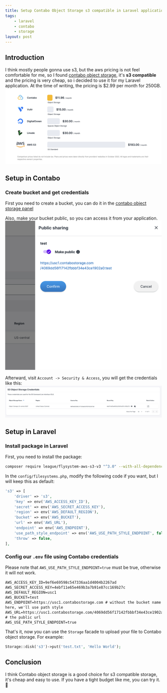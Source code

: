 ```yaml
---
title: Setup Contabo Object Storage s3 compatible in Laravel application
tags:
    - laravel
    - contabo
    - storage
layout: post
---
```


## Introduction
I think mostly people gonna use s3, but the aws pricing is not feel comfortable for me, so I found [contabo object storage](https://contabo.com/en/object-storage/), it's **s3 compatible** and the pricing is very cheap, so i decided to use it for my Laravel application. At the time of writing, the pricing is $2.99 per month for 250GB.
![contabo object storage pricing comparison](/images/contabo-object-storage-price-compare.png)

## Setup in Contabo
### Create bucket and get credentials
First you need to create a bucket, you can do it in the [contabo object storage panel](https://my.contabo.com/object_storage)

Also, make your bucket public, so you can access it from your application.
![contabo public bucket](/images/contabo-public-bucket.png)

Afterward, visit `Account -> Security & Access`, you will get the credentials like this:
![cotabo object storage credentials](/images/contabo-bucket-credentials.png)



## Setup in Laravel
### Install package in Laravel
First, you need to install the package:
```bash
composer require league/flysystem-aws-s3-v3 "^3.0" --with-all-dependencies
```

In the `config/filesystems.php`, modify the following code if you want, but I will keep this as default:
```php
's3' => [
    'driver' => 's3',
    'key' => env('AWS_ACCESS_KEY_ID'),
    'secret' => env('AWS_SECRET_ACCESS_KEY'),
    'region' => env('AWS_DEFAULT_REGION'),
    'bucket' => env('AWS_BUCKET'),
    'url' => env('AWS_URL'),
    'endpoint' => env('AWS_ENDPOINT'),
    'use_path_style_endpoint' => env('AWS_USE_PATH_STYLE_ENDPOINT', false),
    'throw' => false,
],
```

### Config our `.env` file using Contabo credentials
Please note that `AWS_USE_PATH_STYLE_ENDPOINT=true` must be true, otherwise it will not work.

```dotenv
AWS_ACCESS_KEY_ID=9ef6e69598c547336aa1d4004b2267ad
AWS_SECRET_ACCESS_KEY=4ebf11e65e469b3a7b91e87cc169b27c
AWS_DEFAULT_REGION=usc1
AWS_BUCKET=test
AWS_ENDPOINT=https://usc1.contabostorage.com # without the bucket name here, we'll use path style
AWS_URL=https://usc1.contabostorage.com/4069dd56f17142fbbbf34e43ce1902a0:test # the public url
AWS_USE_PATH_STYLE_ENDPOINT=true
```

That's it, now you can use the `Storage` facade to upload your file to Contabo object storage. For example:
```php
Storage::disk('s3')->put('test.txt', 'Hello World');
```

## Conclusion
I think Contabo object storage is a good choice for s3 compatible storage, it's cheap and easy to use.
If you have a tight budget like me, you can try it. 🚀
